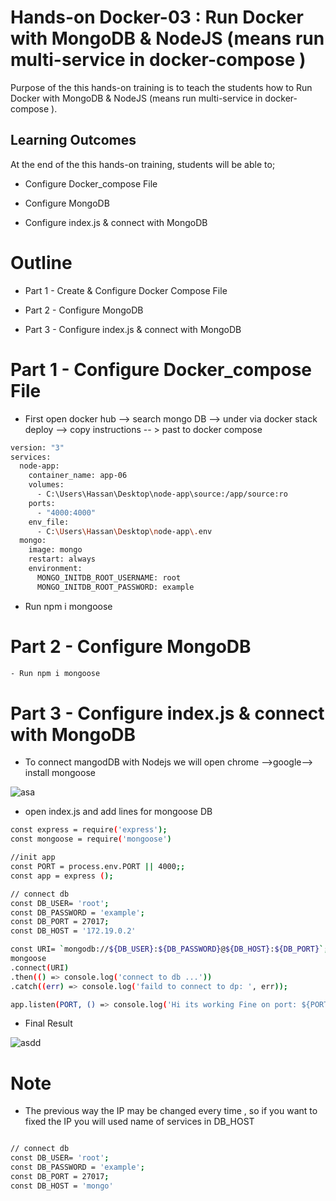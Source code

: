 # Hands-on Docker-03 : Run Docker with MongoDB & NodeJS (means run multi-service in docker-compose )
Purpose of the this hands-on training is to teach the students how to Run Docker with MongoDB & NodeJS (means run multi-service in docker-compose ).


## Learning Outcomes

At the end of the this hands-on training, students will be able to;

- Configure Docker_compose File 

- Configure MongoDB 

- Configure index.js & connect with MongoDB

# Outline
- Part 1 - Create & Configure Docker Compose File 

- Part 2 - Configure MongoDB 

- Part 3 - Configure index.js & connect with MongoDB

# Part 1 - Configure Docker_compose File

- First open docker hub --> search mongo DB --> under via docker stack deploy --> copy instructions -- > past to docker compose  
```bash
version: "3"
services:
  node-app:
    container_name: app-06
    volumes:
      - C:\Users\Hassan\Desktop\node-app\source:/app/source:ro
    ports:
      - "4000:4000"
    env_file:
      - C:\Users\Hassan\Desktop\node-app\.env
  mongo:
    image: mongo
    restart: always
    environment:
      MONGO_INITDB_ROOT_USERNAME: root
      MONGO_INITDB_ROOT_PASSWORD: example
```
- Run npm i mongoose 

# Part 2 - Configure MongoDB

```bash
- Run npm i mongoose  
```
                                                          
      
#  Part 3 - Configure index.js & connect with MongoDB

- To connect mangodDB with Nodejs we will open chrome -->google--> install mongoose 

![asa](https://user-images.githubusercontent.com/111190149/224552246-0f1ad41f-3058-4397-ad93-2c5f30fb0199.jpg)

- open index.js and add lines for mongoose DB 

```bash
const express = require('express');
const mongoose = require('mongoose')

//init app
const PORT = process.env.PORT || 4000;;
const app = express (); 

// connect db
const DB_USER= 'root';
const DB_PASSWORD = 'example';
const DB_PORT = 27017;
const DB_HOST = '172.19.0.2'

const URI= `mongodb://${DB_USER}:${DB_PASSWORD}@${DB_HOST}:${DB_PORT}`;
mongoose
.connect(URI)
.then(() => console.log('connect to db ...'))
.catch((err) => console.log('faild to connect to dp: ', err));

app.listen(PORT, () => console.log('Hi its working Fine on port: ${PORT}'));
```
- Final Result 


![asdd](https://user-images.githubusercontent.com/111190149/224552570-3aebec32-a1ff-4eb3-8f3c-7cc28320ea79.jpg)

# Note 

- The previous way the IP may be changed every time , so if you want to fixed the IP you will  used name of services in DB_HOST 

```bash

// connect db
const DB_USER= 'root';
const DB_PASSWORD = 'example';
const DB_PORT = 27017;
const DB_HOST = 'mongo'

```
